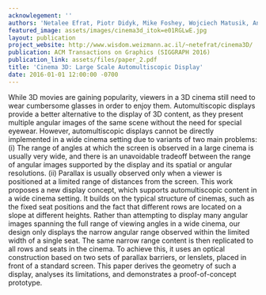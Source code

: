 ```yaml
---
acknowlegement: ''
authors: 'Netalee Efrat, Piotr Didyk, Mike Foshey, Wojciech Matusik, Anat Levin'
featured_image: assets/images/cinema3d_itok=e01RGLwE.jpg
layout: publication
project_website: http://www.wisdom.weizmann.ac.il/~netefrat/cinema3D/
publication: ACM Transactions on Graphics (SIGGRAPH 2016)
publication_link: assets/files/paper_2.pdf
title: 'Cinema 3D: Large Scale Automultiscopic Display'
date: 2016-01-01 12:00:00 -0700
---
```


While 3D movies are gaining popularity, viewers in a 3D cinema still need to wear cumbersome glasses in order to enjoy them. Automultiscopic displays provide a better alternative to the display of 3D content, as they present multiple angular images of the same scene without the need for special eyewear. However, automultiscopic displays cannot be directly implemented in a wide cinema setting due to variants of two main problems: (i) The range of angles at which the screen is observed in a large cinema is usually very wide, and there is an unavoidable tradeoff between the range of angular images supported by the display and its spatial or angular resolutions. (ii) Parallax is usually observed only when a viewer is positioned at a limited range of distances from the screen. This work proposes a new display concept, which supports automultiscopic content in a wide cinema setting. It builds on the typical structure of cinemas, such as the fixed seat positions and the fact that different rows are located on a slope at different heights. Rather than attempting to display many angular images spanning the full range of viewing angles in a wide cinema, our design only displays the narrow angular range observed within the limited width of a single seat. The same narrow range content is then replicated to all rows and seats in the cinema. To achieve this, it uses an optical construction based on two sets of parallax barriers, or lenslets, placed in front of a standard screen. This paper derives the geometry of such a display, analyses its limitations, and demonstrates a proof-of-concept prototype.
